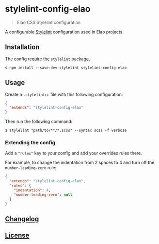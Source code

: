 # stylelint-config-elao

> Elao CSS Stylelint configuration

A configurable [Stylelint](http://stylelint.io/) configuration used in Elao projects.

## Installation

The config require the `stylelint` package.

```console
$ npm install --save-dev stylelint stylelint-config-elao
```

## Usage

Create a `.stylelintrc` file with this following configuration:

```json
{
  "extends": "stylelint-config-elao"
}
```

Then run the following command:
```console
$ stylelint "path/to/**/*.scss" --syntax scss -f verbose
```

### Extending the config

Add a `"rules"` key to your config and add your overrides rules there.

For example, to change the indentation from 2 spaces to 4 and turn off the `number-leading-zero` rule:

```json
{
  "extends": "stylelint-config-elao",
  "rules": {
    "indentation": 4,
    "number-leading-zero": null
  }
}
```

## [Changelog](CHANGELOG.md)

## [License](LICENSE)
